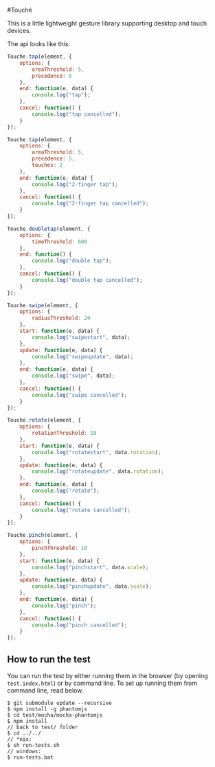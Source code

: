 #Touché

This is a little lightweight gesture library supporting desktop and touch devices.

The api looks like this:
```js
Touche.tap(element, {
	options: {
		areaThreshold: 5,
		precedence: 5
	},
	end: function(e, data) {
		console.log("tap");
	},
	cancel: function() {
		console.log("tap cancelled");
	}
});

Touche.tap(element, {
	options: {
		areaThreshold: 5,
		precedence: 5,
		touches: 2
	},
	end: function(e, data) {
		console.log("2-finger tap");
	},
	cancel: function() {
		console.log("2-finger tap cancelled");
	}
});

Touche.doubletap(element, {
	options: {
		timeThreshold: 600
	},
	end: function() {
		console.log("double tap");
	},
	cancel: function() {
		console.log("double tap cancelled");
	}
});

Touche.swipe(element, {
	options: {
		radiusThreshold: 24
	},
	start: function(e, data) {
		console.log("swipestart", data);
	},
	update: function(e, data) {
		console.log("swipeupdate", data);
	},
	end: function(e, data) {
		console.log("swipe", data);
	},
	cancel: function() {
		console.log("swipe cancelled");
	}
});

Touche.rotate(element, {
	options: {
		rotationThreshold: 18
	},
	start: function(e, data) {
		console.log("rotatestart", data.rotation);
	},
	update: function(e, data) {
		console.log("rotateupdate", data.rotation);
	},
	end: function(e, data) {
		console.log("rotate");
	},
	cancel: function() {
		console.log("rotate cancelled");
	}
});

Touche.pinch(element, {
	options: {
		pinchThreshold: 10
	},
	start: function(e, data) {
		console.log("pinchstart", data.scale);
	},
	update: function(e, data) {
		console.log("pinchupdate", data.scale);
	},
	end: function(e, data) {
		console.log("pinch");
	},
	cancel: function() {
		console.log("pinch cancelled");
	}
});
```

## How to run the test

You can run the test by either running them in the browser (by opening `test.index.html`) or by command line.
To set up running them from command line, read below.

```
$ git submodule update --recursive
$ npm install -g phantomjs
$ cd test/mocha/mocha-phantomjs
$ npm install
// back to test/ folder
$ cd ../../
// *nix:
$ sh run-tests.sh
// windows:
$ run-tests.bat
```